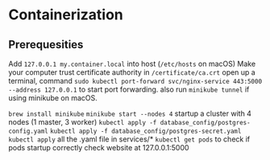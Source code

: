 # Containerization

## Prerequesities

Add `127.0.0.1 my.container.local` into host (`/etc/hosts` on macOS)
Make your computer trust certificate authority in `/certificate/ca.crt`
open up a terminal, command `sudo kubectl port-forward svc/nginx-service 443:5000 --address 127.0.0.1` to start port forwarding.
also run `minikube tunnel` if using minikube on macOS.

`brew install minikube`
`minikube start --nodes 4` startup a cluster with 4 nodes (1 master, 3 worker)
`kubectl apply -f database_config/postgres-config.yaml`
`kubectl apply -f database_config/postgres-secret.yaml`
`kubectl apply` all the .yaml file in services/*
`kubectl get pods` to check if pods startup correctly
check website at 127.0.0.1:5000